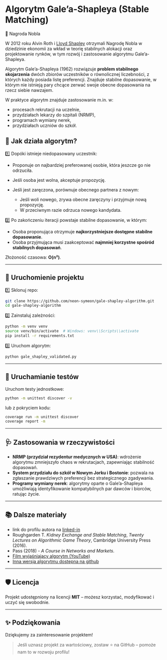 # Algorytm Gale’a-Shapleya (Stable Matching)

🏅 Nagroda Nobla

W 2012 roku Alvin Roth i [Lloyd Shapley](https://en.wikipedia.org/wiki/Lloyd_Shapley) otrzymali Nagrodę Nobla w dziedzinie ekonomii za wkład w teorię stabilnych alokacji oraz projektowanie rynków, w tym rozwój i zastosowanie algorytmu Gale’a-Shapleya.

Algorytm Gale’a-Shapleya (1962) rozwiązuje **problem stabilnego skojarzenia** dwóch zbiorów uczestników o równolicznej liczebności, z których każdy posiada listę preferencji. Znajduje stabilne dopasowanie, w którym nie istnieją pary chcące zerwać swoje obecne dopasowania na rzecz siebie nawzajem.

W praktyce algorytm znajduje zastosowanie m.in. w:

* procesach rekrutacji na uczelnie,
* przydziałach lekarzy do szpitali (NRMP),
* programach wymiany nerek,
* przydziałach uczniów do szkół.

## 🧩 Jak działa algorytm?

1️⃣ Dopóki istnieje niedopasowany uczestnik:

* Proponuje on najbardziej preferowanej osobie, która jeszcze go nie odrzuciła.
* Jeśli osoba jest wolna, akceptuje propozycję.
* Jeśli jest zaręczona, porównuje obecnego partnera z nowym:

  * Jeśli woli nowego, zrywa obecne zaręczyny i przyjmuje nową propozycję.
  * W przeciwnym razie odrzuca nowego kandydata.

2️⃣ Po zakończeniu iteracji powstaje stabilne dopasowanie, w którym:

* Osoba proponująca otrzymuje **najkorzystniejsze dostępne stabilne dopasowanie**.
* Osoba przyjmująca musi zaakceptować **najmniej korzystne spośród stabilnych dopasowań**.

Złożoność czasowa: **O(n²)**.

---

## 🚀 Uruchomienie projektu

1️⃣ Sklonuj repo:

```bash
git clone https://github.com/neon-symeon/gale-shapley-algorithm.git
cd gale-shapley-algorithm
```

2️⃣ Zainstaluj zależności:

```bash
python -m venv venv
source venv/bin/activate  # Windows: venv\\Scripts\\activate
pip install -r requirements.txt
```

3️⃣ Uruchom algorytm:

```bash
python gale_shapley_validated.py
```

---

## 🧪 Uruchamianie testów

Uruchom testy jednostkowe:

```bash
python -m unittest discover -v
```

lub z pokryciem kodu:

```bash
coverage run -m unittest discover
coverage report -m
```

---

## 🩺 Zastosowania w rzeczywistości

* **NRMP (przydział rezydentur medycznych w USA)**: wdrożenie algorytmu zmniejszyło chaos w rekrutacjach, zapewniając stabilność dopasowań.
* **System przydziału do szkół w Nowym Jorku i Bostonie**: pozwala na zgłaszanie prawdziwych preferencji bez strategicznego zgadywania.
* **Programy wymiany nerek**: algorytmy oparte o Gale’a-Shapleya umożliwiają identyfikowanie kompatybilnych par dawców i biorców, ratując życie.

---

## 📚 Dalsze materiały

* link do profilu autora na [linked-in](https://www.linkedin.com/in/szymon-jan-marek/)
* Roughgarden T. *Kidney Exchange and Stable Matching*, *Twenty Lectures on Algorithmic Game Theory*, Cambridge University Press (2016).
* Pass (2018) - *A Course in Networks and Markets*.
* [Film wyjaśniający algorytm (YouTube)](https://youtu.be/0m_YW1zVs-Q?si=fKaSp8ktp1Ekxi-o)
* [Inna wersja algorytmu dostępna na github](https://github.com/shubh11220/The-Stable-Matching-Algorithm/blob/master/Stable_Matching.py)

---

## 🛡️ Licencja

Projekt udostępniony na licencji **MIT** – możesz korzystać, modyfikować i uczyć się swobodnie.

---

## ✨ Podziękowania

Dziękujemy za zainteresowanie projektem!

> Jeśli uznasz projekt za wartościowy, zostaw ⭐ na GitHub – pomoże nam to w rozwoju profilu!
